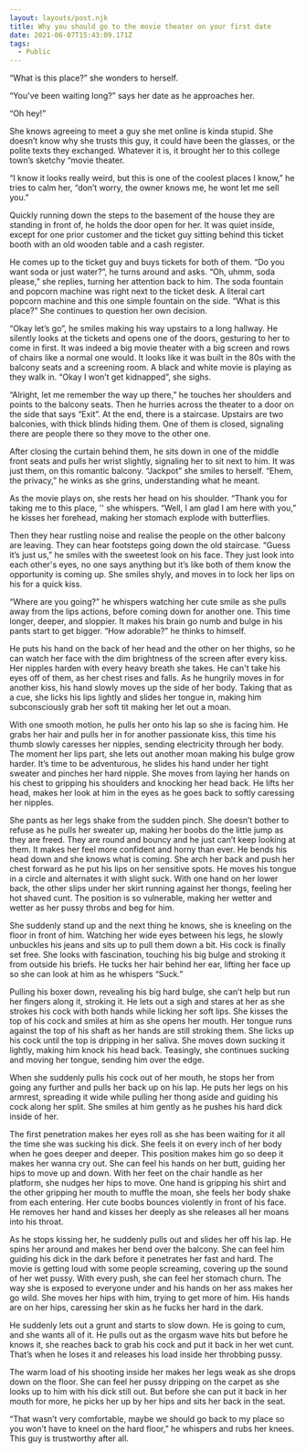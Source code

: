```yaml
---
layout: layouts/post.njk
title: Why you should go to the movie theater on your first date
date: 2021-06-07T15:43:09.171Z
tags:
  - Public
---
```

“What is this place?” she wonders to herself.

“You've been waiting long?” says her date as he approaches her. 

“Oh hey!”



She knows agreeing to meet a guy she met online is kinda stupid. She doesn’t know why she trusts this guy, it could have been the glasses, or the polite texts they exchanged. Whatever it is, it brought her to this college town’s sketchy “movie theater. 



“I know it looks really weird, but this is one of the coolest places I know,” he tries to calm her, “don’t worry, the owner knows me, he wont let me sell you.” 



Quickly running down the steps to the basement of the house they are standing in front of, he holds the door open for her. It was quiet inside, except for one prior customer and the ticket guy sitting behind this ticket booth with an old wooden table and a cash register.



He comes up to the ticket guy and buys tickets for both of them. “Do you want soda or just water?”, he turns around and asks. “Oh, uhmm, soda please,” she replies, turning her attention back to him. The soda fountain and popcorn machine was right next to the ticket desk. A literal cart popcorn machine and this one simple fountain on the side. “What is this place?” She continues to question her own decision. 



“Okay let’s go”, he smiles making his way upstairs to a long hallway. He silently looks at the tickets and opens one of the doors, gesturing to her to come in first. It was indeed a big movie theater with a big screen and rows of chairs like a normal one would. It looks like it was built in the 80s with the balcony seats and a screening room. A black and white movie is playing as they walk in. “Okay I won’t get kidnapped”, she sighs.



“Alright, let me remember the way up there,” he touches her shoulders and points to the balcony seats. Then he hurries across the theater to a door on the side that says “Exit”. At the end, there is a staircase. Upstairs are two balconies, with thick blinds hiding them. One of them is closed, signaling there are people there so they move to the other one. 



After closing the curtain behind them, he sits down in one of the middle front seats and pulls her wrist slightly, signaling her to sit next to him. It was just them, on this romantic balcony. “Jackpot” she smiles to herself. “Ehem, the privacy,” he winks as she grins, understanding what he meant.



As the movie plays on, she rests her head on his shoulder. “Thank you for taking me to this place, '' she whispers. “Well, I am glad I am here with you,” he kisses her forehead, making her stomach explode with butterflies. 



Then they hear rustling noise and realise the people on the other balcony are leaving. They can hear footsteps going down the old staircase. “Guess it’s just us,” he smiles with the sweetest look on his face. They just look into each other's eyes, no one says anything but it’s like both of them know the opportunity is coming up. She smiles shyly, and moves in to lock her lips on his for a quick kiss. 



“Where are you going?” he whispers watching her cute smile as she pulls away from the lips actions, before coming down for another one. This time longer, deeper, and sloppier. It makes his brain go numb and bulge in his pants start to get bigger. “How adorable?” he thinks to himself. 



He puts his hand on the back of her head and the other on her thighs, so he can watch her face with the dim brightness of the screen after every kiss. Her nipples harden with every heavy breath she takes. He can't take his eyes off of them, as her chest rises and falls. As he hungrily moves in for another kiss, his hand slowly moves up the side of her body. Taking that as a cue, she licks his lips lightly and slides her tongue in, making him subconsciously grab her soft tit making her let out a moan.



With one smooth motion, he pulls her onto his lap so she is facing him. He grabs her hair and pulls her in for another passionate kiss, this time his thumb slowly caresses her nipples, sending electricity through her body. The moment her lips part, she lets out another moan making his bulge grow harder. It’s time to be adventurous, he slides his hand under her tight sweater and pinches her hard nipple. She moves from laying her hands on his chest to gripping his shoulders and knocking her head back. He lifts her head, makes her look at him in the eyes as he goes back to softly caressing her nipples.



She pants as her legs shake from the sudden pinch. She doesn’t bother to refuse as he pulls her sweater up, making her boobs do the little jump as they are freed. They are round and bouncy and he just can’t keep looking at them. It makes her feel more confident and horny than ever. He bends his head down and she knows what is coming. She arch her back and push her chest forward as he put his lips on her sensitive spots. He moves his tongue in a circle and alternates it with slight suck. With one hand on her lower back, the other slips under her skirt running against her thongs, feeling her hot shaved cunt. The position is so vulnerable, making her wetter and wetter as her pussy throbs and beg for him.



She suddenly stand up and the next thing he knows, she is kneeling on the floor in front of him. Watching her wide eyes between his legs, he slowly unbuckles his jeans and sits up to pull them down a bit. His cock is finally set free. She looks with fascination, touching his big bulge and stroking it from outside his briefs. He tucks her hair behind her ear, lifting her face up so she can look at him as he whispers “Suck.” 



Pulling his boxer down, revealing his big hard bulge, she can’t help but run her fingers along it, stroking it. He lets out a sigh and stares at her as she strokes his cock with both hands while licking her soft lips. She kisses the top of his cock and smiles at him as she opens her mouth. Her tongue runs against the top of his shaft as her hands are still stroking them. She licks up his cock until the top is dripping in her saliva. She moves down sucking it lightly, making him knock his head back. Teasingly, she continues sucking and moving her tongue, sending him over the edge.



When she suddenly pulls his cock out of her mouth, he stops her from going any further and pulls her back up on his lap. He puts her legs on his armrest, spreading it wide while pulling her thong aside and guiding his cock along her split. She smiles at him gently as he pushes his hard dick inside of her.



The first penetration makes her eyes roll as she has been waiting for it all the time she was sucking his dick. She feels it on every inch of her body when he goes deeper and deeper. This position makes him go so deep it makes her wanna cry out. She can feel his hands on her butt, guiding her hips to move up and down. With her feet on the chair handle as her platform, she nudges her hips to move. One hand is gripping his shirt and the other gripping her mouth to muffle the moan, she feels her body shake from each entering. Her cute boobs bounces violently in front of his face. He removes her hand and kisses her deeply as she releases all her moans into his throat.



As he stops kissing her, he suddenly pulls out and slides her off his lap. He spins her around and makes her bend over the balcony. She can feel him guiding his dick in the dark before it penetrates her fast and hard. The movie is getting loud with some people screaming, covering up the sound of her wet pussy. With every push, she can feel her stomach churn. The way she is exposed to everyone under and his hands on her ass makes her go wild. She moves her hips with him, trying to get more of him. His hands are on her hips, caressing her skin as he fucks her hard in the dark. 



He suddenly lets out a grunt and starts to slow down. He is going to cum, and she wants all of it. He pulls out as the orgasm wave hits but before he knows it, she reaches back to grab his cock and put it back in her wet cunt. That’s when he loses it and releases his load inside her throbbing pussy.



The warm load of his shooting inside her makes her legs weak as she drops down on the floor. She can feel her pussy dripping on the carpet as she looks up to him with his dick still out. But before she can put it back in her mouth for more, he picks her up by her hips and sits her back in the seat.



“That wasn’t very comfortable, maybe we should go back to my place so you won’t have to kneel on the hard floor,” he whispers and rubs her knees. This guy is trustworthy after all.